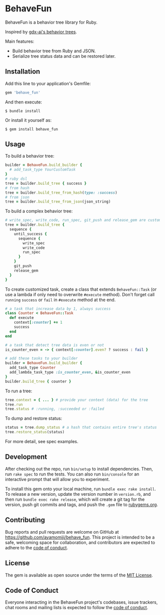 # BehaveFun

BehaveFun is a behavior tree library for Ruby.

Inspired by [gdx-ai's behavior trees](https://github.com/libgdx/gdx-ai/wiki/Behavior-Trees).

Main features:

* Build behavior tree from Ruby and JSON.
* Serialize tree status data and can be restored later.

## Installation

Add this line to your application's Gemfile:

``` ruby
gem 'behave_fun'
```

And then execute:

```
$ bundle install
```

Or install it yourself as:

```
$ gem install behave_fun
```

## Usage

To build a behavior tree:

``` ruby
builder = BehaveFun.build_builder {
  # add_task_type YourCustomTask
}
# ruby dsl
tree = builder.build_tree { success }
# from hash
tree = builder.build_tree_from_hash(type: :success)
# from json
tree = builder.build_tree_from_json(json_string)
```

To build a complex behavior tree:

``` ruby
# write_spec, write_code, run_spec, git_push and release_gem are customized tasks
tree = builder.build_tree {
  sequence {
    until_success {
      sequence {
        write_spec
        write_code
        run_spec
      }
    }
    git_push
    release_gem
  }
}
```

To create customized task, create a class that extends `BehaveFun::Task` (or use a lambda if only need to overwrite `#execute` method). Don't forget call `running` `success` or `fail` in `#execute` method at the end.

``` ruby
# a task that increase data by 1, always success
class Counter < BehaveFun::Task
  def execute
    context[:counter] += 1
    success
  end
end

# a task that detect tree data is even or not
is_counter_even = -> { context[:counter].even? ? success : fail }

# add these tasks to your builder
builder = BehaveFun.build_builder {
  add_task_type Counter
  add_lambda_task_type :is_counter_even, &is_counter_even
}
builder.build_tree { counter }
```

To run a tree:

``` ruby
tree.context = { ... } # provide your context (data) for the tree
tree.run
tree.status # :running, :succeeded or :failed
```

To dump and restore status:

``` ruby
status = tree.dump_status # a hash that contains entire tree's status
tree.restore_status(status)
```

For more detail, see spec examples.

## Development

After checking out the repo, run `bin/setup` to install dependencies. Then, run `rake spec` to run the tests. You can also run `bin/console` for an interactive prompt that will allow you to experiment.

To install this gem onto your local machine, run `bundle exec rake install`. To release a new version, update the version number in `version.rb`, and then run `bundle exec rake release`, which will create a git tag for the version, push git commits and tags, and push the `.gem` file to [rubygems.org](https://rubygems.org).

## Contributing

Bug reports and pull requests are welcome on GitHub at https://github.com/ayamomiji/behave_fun. This project is intended to be a safe, welcoming space for collaboration, and contributors are expected to adhere to the [code of conduct](https://github.com/ayamomiji/behave_fun/blob/master/CODE_OF_CONDUCT.md).


## License

The gem is available as open source under the terms of the [MIT License](https://opensource.org/licenses/MIT).

## Code of Conduct

Everyone interacting in the BehaveFun project's codebases, issue trackers, chat rooms and mailing lists is expected to follow the [code of conduct](https://github.com/ayamomiji/behave_fun/blob/master/CODE_OF_CONDUCT.md).
